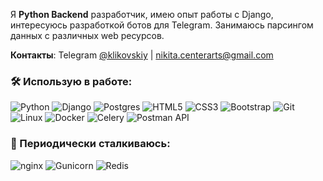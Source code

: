 Я **Python Backend** разработчик, имею опыт работы с Django, интересуюсь разработкой ботов для Telegram.
Занимаюсь парсингом данных с различных web ресурсов.

**Контакты**: Telegram [@klikovskiy](https://t.me/klikovskiy) | nikita.centerarts@gmail.com

### 🛠️ Использую в работе:

![Python](https://img.shields.io/badge/python-3670A0?style=for-the-badge&logo=python&logoColor=ffdd54)
![Django](https://img.shields.io/badge/django-%23092E20.svg?style=for-the-badge&logo=django&logoColor=white)
![Postgres](https://img.shields.io/badge/postgres-%23316192.svg?style=for-the-badge&logo=postgresql&logoColor=white)
![HTML5](https://img.shields.io/badge/html5-%23E34F26.svg?style=for-the-badge&logo=html5&logoColor=white)
![CSS3](https://img.shields.io/badge/css3-%231572B6.svg?style=for-the-badge&logo=css3&logoColor=white)
![Bootstrap](https://img.shields.io/badge/bootstrap-%23563D7C.svg?style=for-the-badge&logo=bootstrap&logoColor=white)
![Git](https://img.shields.io/badge/git-%23F05033.svg?style=for-the-badge&logo=git&logoColor=white)
![Linux](https://img.shields.io/badge/Linux-FCC624?style=for-the-badge&logo=linux&logoColor=black)
![Docker](https://img.shields.io/badge/Docker-03c6fc?style=for-the-badge&logo=docker&logoColor=white)
![Celery](https://img.shields.io/badge/Celery-2fd45b?style=for-the-badge&logo=celery&logoColor=white)
![Postman API](https://img.shields.io/badge/Postman_API-f58225?style=for-the-badge&logo=Postman&logoColor=white)


### 🔧 Периодически сталкиваюсь:
<img src="https://img.shields.io/badge/nginx-%23009639.svg?style=for-the-badge&logo=nginx&logoColor=white" alt="nginx" /> <img src="https://img.shields.io/badge/gunicorn-%298729.svg?style=for-the-badge&logo=gunicorn&logoColor=white" alt="Gunicorn" /> <img src="https://img.shields.io/badge/Redis-%23F05033.svg?style=for-the-badge&logo=redis&logoColor=white" alt="Redis" />



<!--
**Klikovskiy/klikovskiy** is a ✨ _special_ ✨ repository because its `README.md` (this file) appears on your GitHub profile.
## 😎 Немного о себе
* 👀 Люблю учится и практиковаться [Codewars](https://www.codewars.com/users/Klikovskiy), [Stepik](https://stepik.org/users/613186191);
* 🤖 «Загружаю» знания отсюда [Stepik](https://stepik.org/), [Real Python](https://realpython.com/). Изучаю множество тематических книг и документации;
* 📚 Книги, которые повлияли на меня: Sapiens: Краткая история человечества (Юваль Ной Харари), Разумный инвестор (Бенджамин Грэм), Ненасильственное Общение (Маршал Розенберг).

Here are some ideas to get you started:

- 🔭 I’m currently working on ...
- 🌱 I’m currently learning ...
- 👯 I’m looking to collaborate on ...
- 🤔 I’m looking for help with ...
- 💬 Ask me about ...
- 📫 How to reach me: ...
- 😄 Pronouns: ...
- ⚡ Fun fact: ...
-->
